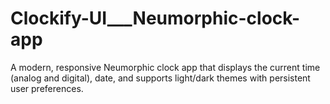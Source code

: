 # Clockify-UI___Neumorphic-clock-app
A modern, responsive Neumorphic clock app that displays the current time (analog and digital), date, and supports light/dark themes with persistent user preferences.
